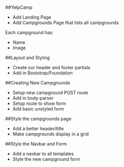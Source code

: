 ##YelpCamp

* Add Landing Page
* Add Campgrounds Page that lists all campgrounds

Each campground has:
* Name
* Image


##Layout and Styling

* Create our header and footer partials
* Add in Bootstrap/Foundation

##Creating New Campgrounds
* Setup new campground POST route
* Add in body-parser
* Setup route to show form
* Add basic unstyled form

##Style the campgrounds page
* Add a better header/title
* Make campgrounds display in a grid

##Style the Navbar and Form
* Add a navbar to all templates
* Style the new campground form